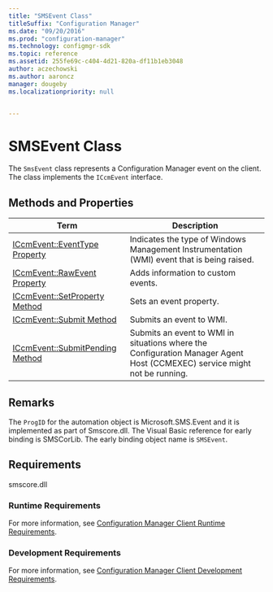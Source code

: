 ```yaml
---
title: "SMSEvent Class"
titleSuffix: "Configuration Manager"
ms.date: "09/20/2016"
ms.prod: "configuration-manager"
ms.technology: configmgr-sdk
ms.topic: reference
ms.assetid: 255fe69c-c404-4d21-820a-df11b1eb3048
author: aczechowski
ms.author: aaroncz
manager: dougeby
ms.localizationpriority: null


---
```

# SMSEvent Class
The `SmsEvent` class represents a Configuration Manager event on the client. The class implements the `ICcmEvent` interface.  

## Methods and Properties  

|Term|Description|  
|----------|-----------------|  
|[ICcmEvent::EventType Property](../../../../../develop/reference/core/servers/manage/iccmevent--eventtype-property.md)|Indicates the type of Windows Management Instrumentation (WMI) event that is being raised.|  
|[ICcmEvent::RawEvent Property](../../../../../develop/reference/core/servers/manage/iccmevent--rawevent-property.md)|Adds information to custom events.|  
|[ICcmEvent::SetProperty Method](../../../../../develop/reference/core/servers/manage/iccmevent--setproperty-method.md)|Sets an event property.|  
|[ICcmEvent::Submit Method](../../../../../develop/reference/core/servers/manage/iccmevent--submit-method.md)|Submits an event to WMI.|  
|[ICcmEvent::SubmitPending Method](../../../../../develop/reference/core/servers/manage/iccmevent--submitpending-method.md)|Submits an event to WMI in situations where the Configuration Manager Agent Host (CCMEXEC) service might not be running.|  

## Remarks  
 The `ProgID` for the automation object is Microsoft.SMS.Event and it is implemented as part of Smscore.dll. The Visual Basic reference for early binding is SMSCorLib. The early binding object name is `SMSEvent`.  

## Requirements  
 smscore.dll  

### Runtime Requirements  
 For more information, see [Configuration Manager Client Runtime Requirements](../../../../../develop/core/reqs/client-runtime-requirements.md).  

### Development Requirements  
 For more information, see [Configuration Manager Client Development Requirements](../../../../../develop/core/reqs/client-development-requirements.md).  
